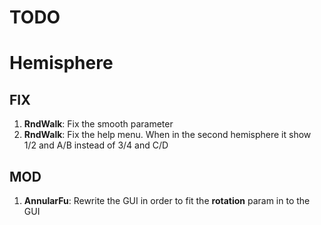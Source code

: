 TODO
===

# Hemisphere

## FIX

1. **RndWalk**: Fix the smooth parameter
2. **RndWalk**: Fix the help menu. When in the second hemisphere it show 1/2 and A/B instead of 3/4 and C/D

## MOD

1. **AnnularFu**: Rewrite the GUI in order to fit the __rotation__ param in to the GUI